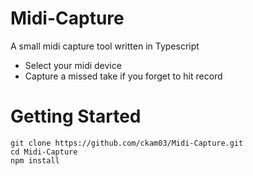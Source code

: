# Midi-Capture

A small midi capture tool written in Typescript

-   Select your midi device
-   Capture a missed take if you forget to hit record

# Getting Started

```
git clone https://github.com/ckam03/Midi-Capture.git
cd Midi-Capture
npm install
```

